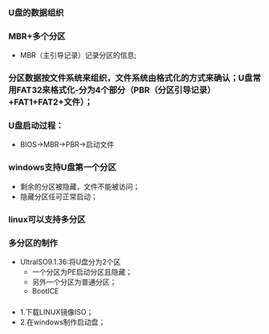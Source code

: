 ### U盘的数据组织  

### MBR+多个分区  
  - MBR（主引导记录）记录分区的信息;  
  
### 分区数据按文件系统来组织，文件系统由格式化的方式来确认；U盘常用FAT32来格式化-分为4个部分（PBR（分区引导记录）+FAT1+FAT2+文件）；  

### U盘启动过程：    
  - BIOS->MBR->PBR->启动文件  
  
### windows支持U盘第一个分区  
  - 剩余的分区被隐藏，文件不能被访问；  
  - 隐藏分区任可正常启动；  
  
### linux可以支持多分区  
### 多分区的制作
  - UltralSO9.1.36:将U盘分为2个区
    - 一个分区为PE启动分区且隐藏；
    - 另外一个分区为普通分区；
    - BootICE
    
 ###  
   - 1.下载LINUX镜像ISO；  
   - 2.在windows制作启动盘；  
 
     
   

